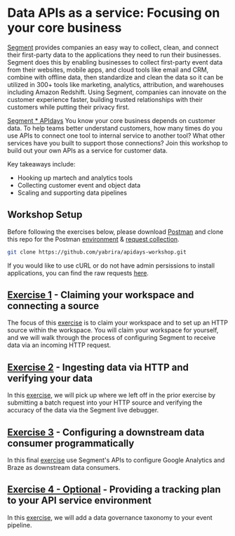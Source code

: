 # Data APIs as a service: Focusing on your core business
[Segment](http://segment.com) provides companies an easy way to collect, clean, and connect their first-party data to the applications they need to run their businesses. Segment does this by enabling businesses to collect first-party event data from their websites, mobile apps, and cloud tools like email and CRM, combine with offline data, then standardize and clean the data so it can be utilized in 300+ tools like marketing, analytics, attribution, and warehouses including Amazon Redshift. Using Segment, companies can innovate on the customer experience faster, building trusted relationships with their customers while putting their privacy first.

[Segment * APIdays](https://events.segment.com/api-days-paris-2019) You know your core business depends on customer data. To help teams better understand customers, how many times do you use APIs to connect one tool to internal service to another tool? What other services have you built to support those connections? Join this workshop to build out your own APIs as a service for customer data.

Key takeaways include:

- Hooking up martech and analytics tools
- Collecting customer event and object data
- Scaling and supporting data pipelines


## Workshop Setup
Before following the exercises below, please download [Postman](https://www.getpostman.com/downloads/) and clone this repo for the Postman [environment](postman_info/postman_environment.json) & [request collection](postman_info/postman_collection.json).

```bash
git clone https://github.com/yabrira/apidays-workshop.git
```

If you would like to use cURL or do not have admin persissions to install applications, you can find the raw requests [here]().

## [Exercise 1](exercise1.md/) - Claiming your workspace and connecting a source
The focus of this [exercise](exercise1.md/) is to claim your workspace and to set up an HTTP source within the workspace. You will claim your workspace for yourself, and we will walk through the process of configuring Segment to receive data via an incoming HTTP request.

## [Exercise 2](exercise2.md/) - Ingesting data via HTTP and verifying your data
In this [exercise](exercise2.md/), we will pick up where we left off in the prior exercise by submitting a batch request into your HTTP source and verifying the accuracy of the data via the Segment live debugger.

## [Exercise 3](exercise3.md/) - Configuring a downstream data consumer programmatically
In this final [exercise](exercise3.md/) use Segment's APIs to configure Google Analytics and Braze as downstream data consumers. 

## [Exercise 4 - Optional](exercise4.md/) - Providing a tracking plan to your API service environment
In this [exercise](exercise4.md/), we will add a data governance taxonomy to your event pipeline.

